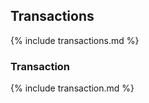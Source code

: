 ## Transactions

{% include transactions.md %}

### Transaction

{% include transaction.md %}

[operations]: #operations
[payee-reference]: #payee-reference
